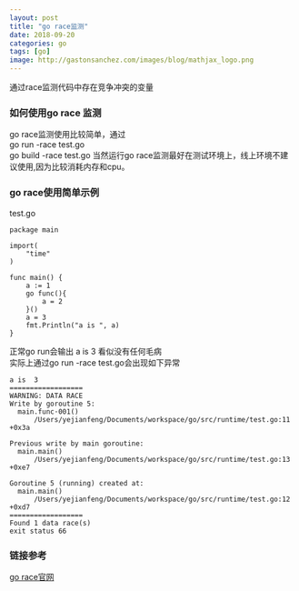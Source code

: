 ```yaml
---
layout: post
title: "go race监测"
date: 2018-09-20
categories: go
tags: [go]
image: http://gastonsanchez.com/images/blog/mathjax_logo.png
---
```

通过race监测代码中存在竞争冲突的变量
<!-- more -->
### 如何使用go race 监测
go race监测使用比较简单，通过  
go run -race test.go  
go build -race test.go
当然运行go race监测最好在测试环境上，线上环境不建议使用,因为比较消耗内存和cpu。

### go race使用简单示例
test.go

    package main

    import(
        "time"
    )
    
    func main() {
        a := 1
        go func(){
            a = 2
        }()
        a = 3
        fmt.Println("a is ", a)
    }
正常go run会输出 a is 3 看似没有任何毛病  
实际上通过go run -race test.go会出现如下异常

    a is  3
    ==================
    WARNING: DATA RACE
    Write by goroutine 5:
      main.func·001()
          /Users/yejianfeng/Documents/workspace/go/src/runtime/test.go:11 +0x3a
    
    Previous write by main goroutine:
      main.main()
          /Users/yejianfeng/Documents/workspace/go/src/runtime/test.go:13 +0xe7
    
    Goroutine 5 (running) created at:
      main.main()
          /Users/yejianfeng/Documents/workspace/go/src/runtime/test.go:12 +0xd7
    ==================
    Found 1 data race(s)
    exit status 66


### 链接参考
[go race官网](https://blog.golang.org/race-detector)   